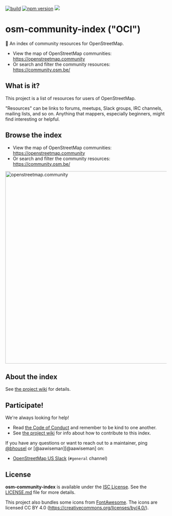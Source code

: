 [![build](https://github.com/osmlab/osm-community-index/workflows/build/badge.svg)](https://github.com/osmlab/osm-community-index/actions?query=workflow%3A%22build%22)
[![npm version](https://badge.fury.io/js/osm-community-index.svg)](https://badge.fury.io/js/osm-community-index)
[![](https://data.jsdelivr.com/v1/package/gh/osmlab/osm-community-index/badge?style=rounded)](https://www.jsdelivr.com/package/gh/osmlab/osm-community-index)

# osm-community-index ("OCI")

💬 An index of community resources for OpenStreetMap.

* View the map of OpenStreetMap communities: https://openstreetmap.community
* Or search and filter the community resources: https://community.osm.be/


## What is it?

This project is a list of resources for users of OpenStreetMap.

"Resources" can be links to forums, meetups, Slack groups, IRC channels, mailing lists, and so on.
Anything that mappers, especially beginners, might find interesting or helpful.


## Browse the index

* View the map of OpenStreetMap communities: <https://openstreetmap.community>
* Or search and filter the community resources: <https://community.osm.be/>

<img width="600px" alt="openstreetmap.community" src="https://raw.githubusercontent.com/osmlab/osm-community-index/main/docs/img/oci.png"/>


## About the index

See [the project wiki](https://github.com/osmlab/osm-community-index/wiki) for details.


## Participate!

We're always looking for help!

- Read [the Code of Conduct](CODE_OF_CONDUCT.md) and remember to be kind to one another.
- See [the project wiki](https://github.com/osmlab/osm-community-index/wiki) for info about how to contribute to this index.

If you have any questions or want to reach out to a maintainer, ping
[@bhousel][@bhousel] or [@aawiseman][@aawiseman] on:
- [OpenStreetMap US Slack](https://slack.openstreetmap.us/) (`#general` channel)

[@bhousel]: https://github.com/bhousel
[@awiseman]: https://github.com/awiseman


## License

**osm-community-index** is available under the [ISC License](https://opensource.org/licenses/ISC).
See the [LICENSE.md](LICENSE.md) file for more details.

This project also bundles some icons from [FontAwesome](https://fontawesome.com/).
The icons are licensed CC BY 4.0 (https://creativecommons.org/licenses/by/4.0/).

